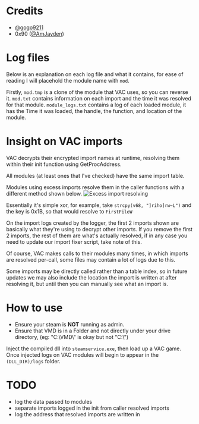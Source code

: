 # **Credits**
* [@gogo9211](https://github.com/gogo9211)
* 0x90 ([@AmJayden](https://github.com/AmJayden))

# **Log files**
Below is an explanation on each log file and what it contains, for ease of reading I will placehold the module name with `mod`.

Firstly, `mod.tmp` is a clone of the module that VAC uses, so you can reverse it.
`mod.txt` contains information on each import and the time it was resolved for that module.
`module_logs.txt` contains a log of each loaded module, it has the Time it was loaded, the handle, the function, and location of the module.

# **Insight on VAC imports**
VAC decrypts their encrypted import names at runtime, resolving them within their init function using GetProcAddress.

All modules (at least ones that I've checked) have the same import table.

Modules using excess imports resolve them in the caller functions with a different method shown below.
![Excess import resolving](https://cdn.discordapp.com/attachments/855283499980423179/893576200813944902/unknown.png)

Essentially it's  simple xor, for example, take `strcpy(v68, "]riho]rw~L")` and the key is 0x1B, so that would resolve to `FirstFileW`

On the import logs created by the logger, the first 2 imports shown are basically what they're using to decrypt other imports.
If you remove the first 2 imports, the rest of them are what's actually resolved, if in any case you need to update our import fixer script, take note of this.

Of course, VAC makes calls to their modules many times, in which imports are resolved per-call, some files may contain a lot of logs due to this.

Some imports may be directly called rather than a table index, so in future updates we may also include the location the import is written at after resolving it, but until then you can manually see what an import is.

# **How to use**
* Ensure your steam is **NOT** running as admin.
* Ensure that VMD is in a Folder and not directly under your drive directory, (eg: "C:\VMD\\" is okay but not "C:\\")

Inject the compiled dll into `steamservice.exe`, then load up a VAC game.
Once injected logs on VAC modules will begin to appear in the `(DLL_DIR)/logs` folder.

# **TODO**
* log the data passed to modules
* separate imports logged in the init from caller resolved imports
* log the address that resolved imports are written in
